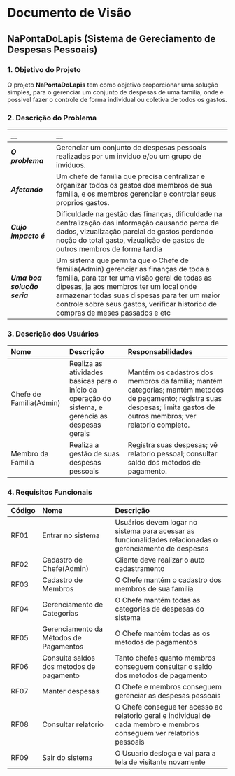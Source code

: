 # Documento de Visão

## NaPontaDoLapis (Sistema de Gereciamento de Despesas Pessoais)

### 1. Objetivo do Projeto 

O projeto __NaPontaDoLapis__ tem como objetivo proporcionar uma solução simples, para o gerenciar um conjunto de despesas de uma familia, onde é possivel fazer o controle de forma individual ou coletiva de todos os gastos.

### 2. Descrição do Problema 

|         __        | __   |
|:------------------|:-----|
| **_O problema_**    | Gerenciar um conjunto de despesas pessoais realizadas por um inviduo e/ou um grupo de inviduos.
| **_Afetando_**      | Um chefe de familia que precisa centralizar e organizar todos os gastos dos membros de sua familia, e os membros gerenciar e controlar seus proprios gastos.  | |
| **_Cujo impacto é_**| Dificuldade na gestão das finanças, dificuldade na centralização das informação causando perca de dados, vizualização parcial de gastos perdendo noção do total gasto, vizualição de gastos de outros membros de forma tardia |
| **_Uma boa solução seria_** | Um sistema que permita que o Chefe de familia(Admin) gerenciar as finanças de toda a familia, para ter ter uma visão geral de todas as dipesas, ja aos membros ter um local onde armazenar todas suas dispesas para ter um maior controle sobre seus gastos, verificar historico de compras de meses passados e etc|

### 3. Descrição dos Usuários

| Nome | Descrição | Responsabilidades |
|:---  |:--- |:--- |
| Chefe de Familia(Admin) | Realiza as atividades básicas para o início da operação do sistema, e gerencia as despesas gerais| Mantém os cadastros dos membros da familia; mantém categorias; mantém metodos de pagamento; registra suas despesas; limita gastos de outros membros; ver relatorio completo.  |
| Membro da Familia | Realiza a gestão de suas despesas pessoais | Registra suas despesas; vê relatorio pessoal; consultar saldo dos metodos de pagamento.|

### 4. Requisitos Funcionais

| Código | Nome | Descrição |
|:---  |:--- |:--- |
| RF01 | Entrar no sistema | Usuários devem logar no sistema para acessar as funcionalidades relacionadas o gerenciamento de despesas|
| RF02 | Cadastro de Chefe(Admin) | Cliente deve realizar o auto cadastramento |
| RF03 | Cadastro de Membros | O Chefe mantém o cadastro dos membros de sua familia |
| RF04 | Gerenciamento de Categorias | O Chefe mantém todas as categorias de despesas do sistema |
| RF05 | Gerenciamento da Métodos de Pagamentos | O Chefe mantém todas as os metodos de pagamentos |
| RF06 | Consulta saldos dos metodos de pagamento | Tanto chefes quanto membros conseguem consultar o saldo dos metodos de pagamento  |
| RF07 | Manter despesas | O Chefe e membros conseguem gerenciar as despesas pessoais |
| RF08 | Consultar relatorio | O Chefe consegue ter acesso ao relatorio geral e individual de cada membro e membros conseguem ver relatorios pessoais |
| RF09 | Sair do sistema | O Usuario desloga e vai para a tela de visitante novamente |




